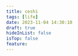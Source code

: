 ```yaml
---
title: ceshi
tags: [life]
date: 2023-11-04 14:30:10
draft: true
hideInList: false
isTop: false
feature: 
---
```

